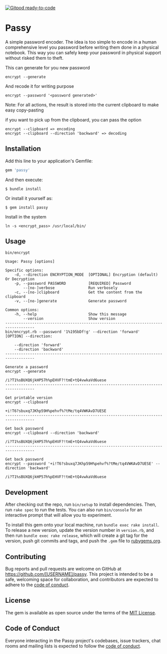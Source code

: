 [![Gitpod ready-to-code](https://img.shields.io/badge/Gitpod-ready--to--code-blue?logo=gitpod)](https://gitpod.io/#https://github.com/joel/homebrew-encrypt)

# Passy

A simple password encoder. The idea is too simple to encode in a human comprehensive level you password before writing them done in a physical notebook. This way you can safely keep your password in physical support without risked them to theft.

This can generate for you new password

    encrypt --generate

And recode it for writing purpose

    encrypt --password '<password generated>'

Note: For all actions, the result is stored into the current clipboard to make easy copy-pasting

if you want to pick up from the clipboard, you can pass the option

```
encrypt --clipboard => encoding
encrypt --clipboard --direction 'backward' => decoding
```

## Installation

Add this line to your application's Gemfile:

```ruby
gem 'passy'
```

And then execute:

    $ bundle install

Or install it yourself as:

    $ gem install passy

Install in the system

    ln -s <encrypt_pass> /usr/local/bin/

## Usage

```shell
bin/encrypt

Usage: Passy [options]

Specific options:
    -d, --direction ENCRYPTION_MODE  [OPTIONAL] Encryption (default) Or Decryption
    -p, --password PASSWORD          [REQUIRED] Password
        --[no-]verbose               Run verbosely
    -c, --[no-]clipboard             Get the content from the clipboard
    -v, --[no-]generate              Generate password

Common options:
    -h, --help                       Show this message
        --version                    Show version
-----------------------------------------------------------------------------------
bin/encrypt.rb --password '1%195bDf!g' --direction 'forward'
[OPTION] --direction:

    --direction 'forward'
    --direction 'backward'
-----------------------------------------------------------------------------------

Generate a password
encrypt --generate

/i?T1%sBUXQ6jkHP57h%pEHVF?!tmE+tQ4vwkaVd6uese
-----------------------------------------------------------------------------------

Get printable version
encrypt --clipboard

+i!T6?sbuxq7JKhp59H%pehvf%?tMe/tq4VWKAvD7UESE
-----------------------------------------------------------------------------------

Get back password
encrypt --clipboard --direction 'backward'

/i?T1%sBUXQ6jkHP57h%pEHVF?!tmE+tQ4vwkaVd6uese
-----------------------------------------------------------------------------------

Get back password
encrypt --password '+i!T6?sbuxq7JKhp59H%pehvf%?tMe/tq4VWKAvD7UESE' --direction 'backward'

/i?T1%sBUXQ6jkHP57h%pEHVF?!tmE+tQ4vwkaVd6uese
```

## Development

After checking out the repo, run `bin/setup` to install dependencies. Then, run `rake spec` to run the tests. You can also run `bin/console` for an interactive prompt that will allow you to experiment.

To install this gem onto your local machine, run `bundle exec rake install`. To release a new version, update the version number in `version.rb`, and then run `bundle exec rake release`, which will create a git tag for the version, push git commits and tags, and push the `.gem` file to [rubygems.org](https://rubygems.org).

## Contributing

Bug reports and pull requests are welcome on GitHub at https://github.com/[USERNAME]/passy. This project is intended to be a safe, welcoming space for collaboration, and contributors are expected to adhere to the [code of conduct](https://github.com/[USERNAME]/passy/blob/master/CODE_OF_CONDUCT.md).

## License

The gem is available as open source under the terms of the [MIT License](https://opensource.org/licenses/MIT).

## Code of Conduct

Everyone interacting in the Passy project's codebases, issue trackers, chat rooms and mailing lists is expected to follow the [code of conduct](https://github.com/[USERNAME]/passy/blob/master/CODE_OF_CONDUCT.md).
